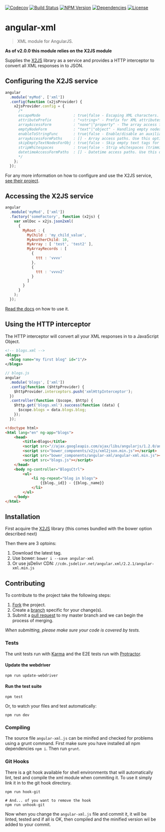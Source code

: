 [X2JS]: https://code.google.com/p/x2js/

[![Codecov](https://img.shields.io/codecov/c/johngeorgewright/angular-xml/master.svg?style=flat-square)](https://codecov.io/gh/johngeorgewright/angular-xml)
[![Build Status](https://img.shields.io/travis/johngeorgewright/angular-xml/master.svg?style=flat-square)](https://travis-ci.org/johngeorgewright/angular-xml)
[![NPM Version](https://img.shields.io/npm/v/angular-xml.svg?style=flat-square)](https://www.npmjs.com/package/angular-xml)
[![Dependencies](https://img.shields.io/gemnasium/johngeorgewright/angular-xml.svg?style=flat-square)](https://gemnasium.com/github.com/johngeorgewright/angular-xml)
[![License](https://img.shields.io/npm/l/angular-xml.svg?style=flat-square)](https://github.com/johngeorgewright/angular-xml/blob/master/LICENSE)

angular-xml
===========

> XML module for AngularJS.

**As of v2.0.0 this module relies on the X2JS module**

Supplies the [X2JS][] library as a service and provides a HTTP interceptor to convert all XML responses in to JSON.

Configuring the X2JS service
----------------------------

```js
angular
  .module('myMod', ['xml'])
  .config(function (x2jsProvider) {
    x2jsProvider.config = {
      /*
      escapeMode               : true|false - Escaping XML characters. Default is true from v1.1.0+
      attributePrefix          : "<string>" - Prefix for XML attributes in JSon model. Default is "_"
      arrayAccessForm          : "none"|"property" - The array access form (none|property). Use this property if you want X2JS generates an additional property <element>_asArray to access in array form for any XML element. Default is none from v1.1.0+
      emptyNodeForm            : "text"|"object" - Handling empty nodes (text|object) mode. When X2JS found empty node like <test></test> it will be transformed to test : '' for 'text' mode, or to Object for 'object' mode. Default is 'text'
      enableToStringFunc       : true|false - Enable/disable an auxiliary function in generated JSON objects to print text nodes with text/cdata. Default is true
      arrayAccessFormPaths     : [] - Array access paths. Use this option to configure paths to XML elements always in "array form". You can configure beforehand paths to all your array elements based on XSD or your knowledge. Every path could be a simple string (like 'parent.child1.child2'), a regex (like /.*\.child2/), or a custom function. Default is empty
      skipEmptyTextNodesForObj : true|false - Skip empty text tags for nodes with children. Default is true.
      stripWhitespaces         : true|false - Strip whitespaces (trimming text nodes). Default is true.
      datetimeAccessFormPaths  : [] - Datetime access paths. Use this option to configure paths to XML elements for "datetime form". You can configure beforehand paths to all your array elements based on XSD or your knowledge. Every path could be a simple string (like 'parent.child1.child2'), a regex (like /.*\.child2/), or a custom function. Default is empty
      */
    };
  });
```

For any more information on how to configure and use the X2JS service, [see their project][X2JS].

Accessing the X2JS service
--------------------------

```js
angular
  .module('myMod', ['xml'])
  .factory('someFactory', function (x2js) {
    var xmlDoc = x2js.json2xml(
      {
        MyRoot : {
          MyChild : 'my_child_value',
          MyAnotherChild: 10,
          MyArray : [ 'test', 'test2' ],
          MyArrayRecords : [
            {
              ttt : 'vvvv'
            },
            {
              ttt : 'vvvv2'
            }
          ]
        }
      }
    );
  });
```

[Read the docs][X2JS] on how to use it.

Using the HTTP interceptor
--------------------------

The HTTP interceptor will convert all your XML responses in to a JavaScript Object.

```xml
<!-- blogs.xml -->
<blogs>
  <blog name="my first blog" id="1"/>
</blogs>
```

```js
// blogs.js
angular
  .module('blogs', ['xml'])
  .config(function ($httpProvider) {
    $httpProvider.interceptors.push('xmlHttpInterceptor');
  })
  .controller(function ($scope, $http) {
    $http.get('blogs.xml').success(function (data) {
      $scope.blogs = data.blogs.blog;
    });
  });
```

```html
<!doctype html>
<html lang="en" ng-app="blogs">
    <head>
        <title>Blogs</title>
        <script src="//ajax.googleapis.com/ajax/libs/angularjs/1.2.0/angular.min.js"></script>
        <script src="bower_components/x2js/xml2json.min.js"></script>
        <script src="bower_components/angular-xml/angular-xml.min.js"></script>
        <script src="blogs.js"></script>
    </head>
    <body ng-controller="BlogsCtrl">
        <ul>
            <li ng-repeat="blog in blogs">
                {{blog._id}} - {{blog._name}}
            </li>
        </ul>
    </body>
</html>
```

Installation
------------

First acquire the [X2JS][] library (this comes bundled with the bower option described next)

Then there are 3 optoins:

1. Download the latest tag.
2. Use bower: `bower i --save angular-xml`
3. Or use jsDelivr CDN: `//cdn.jsdelivr.net/angular.xml/2.2.1/angular-xml.min.js`

Contributing
------------

To contribute to the project take the following steps:

1. [Fork](https://github.com/johngeorgewright/angular-xml/fork) the project.
2. Create a [branch](http://git-scm.com/docs/git-branch) specific for your change(s).
3. Submit a [pull request](https://help.github.com/articles/using-pull-requests/) to my master branch and we can begin the process of merging.

*When submitting, please make sure your code is covered by tests.*

### Tests

The unit tests run with [Karma](http://karma-runner.github.io/0.12/index.html) and the E2E tests run with [Protractor](https://github.com/angular/protractor).

#### Update the webdriver

```
npm run update-webdriver
```

#### Run the test suite

```
npm test
```

Or, to watch your files and test automatically:

```
npm run dev
```

### Compiling

The source file `angular-xml.js` can be minifed and checked for problems using a grunt command. First make sure you have installed all npm dependencies `npm i`. Then run `grunt`.

[angular.element]: http://docs.angularjs.org/api/angular.element

### Git Hooks

There is a git hook available for shell environments that will automatically lint, test and compile the xml module when commiting it. To use it simply link it in to the git hook directory.

```
npm run hook-git

# And... of you want to remove the hook
npm run unhook-git
```

Now when you change the `angular-xml.js` file and commit it, it will be linted, tested and if all is OK, then compiled and the minified version wil be added to your commit.
